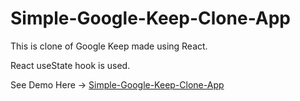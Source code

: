 # Simple-Google-Keep-Clone-App

This is clone of Google Keep made using React.

React useState hook is used.

See Demo Here -> [Simple-Google-Keep-Clone-App](https://simple-google-keep-clone-app.netlify.app/)
